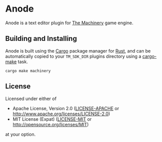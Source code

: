 # Anode

Anode is a text editor plugin for [The Machinery] game engine.

[The Machinery]: https://ourmachinery.com/

## Building and Installing

Anode is built using the [Cargo] package manager for [Rust], and can be automatically copied to your
`TM_SDK_DIR` plugins directory using a [cargo-make] task.

```
cargo make machinery
```

[Cargo]: https://doc.rust-lang.org/cargo/
[Rust]: https://www.rust-lang.org/
[cargo-make]: https://github.com/sagiegurari/cargo-make

## License

Licensed under either of

- Apache License, Version 2.0 ([LICENSE-APACHE](LICENSE-APACHE) or http://www.apache.org/licenses/LICENSE-2.0)
- MIT License (Expat) ([LICENSE-MIT](LICENSE-MIT) or http://opensource.org/licenses/MIT)

at your option.
